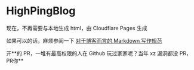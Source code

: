 # HighPingBlog

现在，不再需要与本地生成 html，由 Cloudflare Pages 生成

如果可以的话，麻烦参阅一下 [对于博客而言的 Markdown 写作规范](https://blog.highp.ing/p/writemarkdown/)

开**的 PR，一堆有最高权限的人在 Github 玩过家家呢？当年 xz 漏洞都没 PR，PR你\*\*